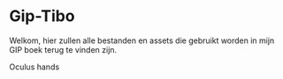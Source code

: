 # Gip-Tibo

Welkom, hier zullen alle bestanden en assets die gebruikt worden in mijn GIP boek terug te vinden zijn.

Oculus hands
